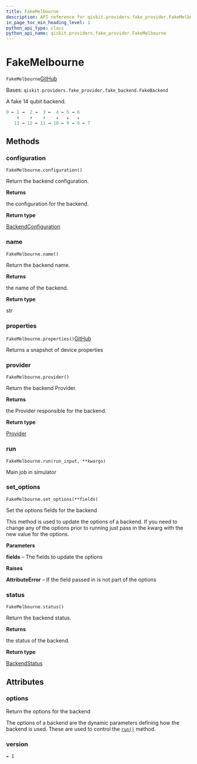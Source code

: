 ```yaml
---
title: FakeMelbourne
description: API reference for qiskit.providers.fake_provider.FakeMelbourne
in_page_toc_min_heading_level: 1
python_api_type: class
python_api_name: qiskit.providers.fake_provider.FakeMelbourne
---
```


# FakeMelbourne

<span id="qiskit.providers.fake_provider.FakeMelbourne" />

`FakeMelbourne`[GitHub](https://github.com/qiskit/qiskit/tree/stable/0.39/qiskit/providers/fake_provider/backends/melbourne/fake_melbourne.py "view source code")

Bases: `qiskit.providers.fake_provider.fake_backend.FakeBackend`

A fake 14 qubit backend.

```python
0 ← 1 →  2 →  3 ←  4 ← 5 → 6
    ↑    ↑    ↑    ↓   ↓   ↓
   13 → 12 ← 11 → 10 ← 9 → 8 ← 7
```

## Methods

### configuration

<span id="qiskit.providers.fake_provider.FakeMelbourne.configuration" />

`FakeMelbourne.configuration()`

Return the backend configuration.

**Returns**

the configuration for the backend.

**Return type**

[BackendConfiguration](qiskit.providers.models.BackendConfiguration "qiskit.providers.models.BackendConfiguration")

### name

<span id="qiskit.providers.fake_provider.FakeMelbourne.name" />

`FakeMelbourne.name()`

Return the backend name.

**Returns**

the name of the backend.

**Return type**

str

### properties

<span id="qiskit.providers.fake_provider.FakeMelbourne.properties" />

`FakeMelbourne.properties()`[GitHub](https://github.com/qiskit/qiskit/tree/stable/0.39/qiskit/providers/fake_provider/backends/melbourne/fake_melbourne.py "view source code")

Returns a snapshot of device properties

### provider

<span id="qiskit.providers.fake_provider.FakeMelbourne.provider" />

`FakeMelbourne.provider()`

Return the backend Provider.

**Returns**

the Provider responsible for the backend.

**Return type**

[Provider](qiskit.providers.Provider "qiskit.providers.Provider")

### run

<span id="qiskit.providers.fake_provider.FakeMelbourne.run" />

`FakeMelbourne.run(run_input, **kwargs)`

Main job in simulator

### set\_options

<span id="qiskit.providers.fake_provider.FakeMelbourne.set_options" />

`FakeMelbourne.set_options(**fields)`

Set the options fields for the backend

This method is used to update the options of a backend. If you need to change any of the options prior to running just pass in the kwarg with the new value for the options.

**Parameters**

**fields** – The fields to update the options

**Raises**

**AttributeError** – If the field passed in is not part of the options

### status

<span id="qiskit.providers.fake_provider.FakeMelbourne.status" />

`FakeMelbourne.status()`

Return the backend status.

**Returns**

the status of the backend.

**Return type**

[BackendStatus](qiskit.providers.models.BackendStatus "qiskit.providers.models.BackendStatus")

## Attributes

<span id="qiskit.providers.fake_provider.FakeMelbourne.options" />

### options

Return the options for the backend

The options of a backend are the dynamic parameters defining how the backend is used. These are used to control the [`run()`](qiskit.providers.fake_provider.FakeMelbourne#run "qiskit.providers.fake_provider.FakeMelbourne.run") method.

<span id="qiskit.providers.fake_provider.FakeMelbourne.version" />

### version

`= 1`

